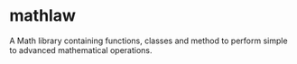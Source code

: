 # mathlaw
A Math library containing functions, classes and method to perform simple to advanced mathematical operations.
